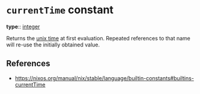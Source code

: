 # `currentTime` constant

**type**:: [integer](programming/languages/nix/data-types/integer)

Returns the [unix time](computer-science/unix-time) at first evaluation. Repeated references to that name will re-use the initially obtained value.

## References

- https://nixos.org/manual/nix/stable/language/builtin-constants#builtins-currentTime